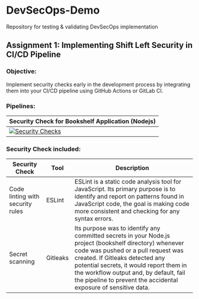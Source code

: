 # DevSecOps-Demo
Repository for testing & validating DevSecOps implementation 

## Assignment 1: Implementing Shift Left Security in CI/CD Pipeline
 
### Objective: 
Implement security checks early in the development process by integrating them into your CI/CD pipeline using GitHub Actions or GitLab CI.

### Pipelines:
| Security Check for Bookshelf Application (Nodejs) |
| --------------- |
|[![Security Checks](https://github.com/MayurManjrekar/DevSecOps-Demo/actions/workflows/security.yaml/badge.svg)](https://github.com/MayurManjrekar/DevSecOps-Demo/actions/workflows/security.yaml)|

### Security Check included:

| Security Check | Tool | Description|
|----------------|------|------------|
| Code linting with security rules | ESLint | ESLint is a static code analysis tool for JavaScript. Its primary purpose is to identify and report on patterns found in JavaScript code, the goal is making code more consistent and checking for any syntax errors. |
| Secret scanning | Gitleaks | Its purpose was to identify any committed secrets in your Node.js project (bookshelf directory) whenever code was pushed or a pull request was created. If Gitleaks detected any potential secrets, it would report them in the workflow output and, by default, fail the pipeline to prevent the accidental exposure of sensitive data. |
